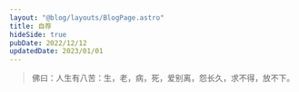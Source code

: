 ```yaml
---
layout: "@blog/layouts/BlogPage.astro"
title: 自荐
hideSide: true
pubDate: 2022/12/12
updatedDate: 2023/01/01
---
```


> 佛曰：人生有八苦：生，老，病，死，爱别离，怨长久，求不得，放不下。
